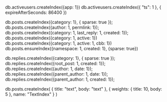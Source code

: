 db.activeusers.createIndex({app: 1})
db.activeusers.createIndex({ "ts": 1 }, { expireAfterSeconds: 86400 })

db.posts.createIndex({category: 1}, { sparse: true });
db.posts.createIndex({author: 1, permlink: 1});
db.posts.createIndex({category: 1, last_reply: 1, created: 1});
db.posts.createIndex({category: 1, active: 1})
db.posts.createIndex({category: 1, active: 1, cbb: 1})
db.posts.ensureIndex({namespace: 1, created: 1}, {sparse: true})

db.replies.createIndex({category: 1}, { sparse: true });
db.replies.createIndex({root_post: 1, created: 1});
db.replies.createIndex({author: 1, date: 1});
db.replies.createIndex({parent_author: 1, date: 1});
db.replies.createIndex({parent_author: 1, created: 1});

db.posts.createIndex(
  {
   title: "text",
   body: "text"
  },
  {
   weights: {
     title: 10,
     body: 5
   },
   name: "TextIndex"
  }
)
